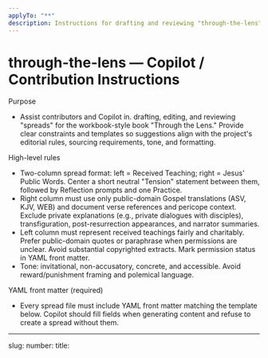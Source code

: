 ```yaml
---
applyTo: "**"
description: Instructions for drafting and reviewing "through-the-lens" spreads.
---
```

# through-the-lens — Copilot / Contribution Instructions

Purpose
- Assist contributors and Copilot in.  drafting, editing, and reviewing "spreads" for the workbook-style book "Through the Lens." Provide clear constraints and templates so suggestions align with the project's editorial rules, sourcing requirements, tone, and formatting.

High-level rules
- Two-column spread format: left = Received Teaching; right = Jesus' Public Words. Center a short neutral "Tension" statement between them, followed by Reflection prompts and one Practice.
- Right column must use only public-domain Gospel translations (ASV, KJV, WEB) and document verse references and pericope context. Exclude private explanations (e.g., private dialogues with disciples), transfiguration, post-resurrection appearances, and narrator summaries.
- Left column must represent received teachings fairly and charitably. Prefer public-domain quotes or paraphrase when permissions are unclear. Avoid substantial copyrighted extracts. Mark permission status in YAML front matter.
- Tone: invitational, non-accusatory, concrete, and accessible. Avoid reward/punishment framing and polemical language.

YAML front matter (required)
- Every spread file must include YAML front matter matching the template below. Copilot should fill fields when generating content and refuse to create a spread without them.

---
slug: <slug>
number: <nn>
title: <Title>
status: draft | review | final
right_sources: ["<Book> <verses> (ASV|KJV|WEB)", ...]
left_sources:
  - {title: <source>, type: quote|paraphrase, permission: ok|pending|none}
updated: <YYYY-MM-DD>
---

Required Spread Sections
- # <Title>

- ## Received Teaching
  - One short paragraph (1-3 lines). If using a quoted left-source, ensure it's public domain or permission: ok. Otherwise paraphrase and cite the source.
  - Add a single-line context note: `- Context: <1-2 lines>`.

- ## Jesus' Public Words
  - Include a short PD translation excerpt (1-3 lines) and verse reference(s). Always include `- Reference: <Gospel and verses>` and `- Context: <1-2 lines>` noting audience and setting.
  - Confirm public setting in the pericope; if ambiguous, add reviewer note to YAML: `public_only_check: pending`.

- ## Tension
  - One concise neutral sentence naming the contrast. Do not resolve the tension.

- ## Reflection
  - Three prompts labelled: 1. Observe; 2. Empathize; 3. Act. Prompts should be short, specific, and written to invite concrete practice.

- ## Practice
  - One micro-experiment (2-7 days) with a clear, doable action.

- ## Notes
  - Citations, permissions notes, and any editorial caveats.

Sourcing rules (detailed)
- Right column: Use ASV, KJV, or WEB only. Prefer ASV by default when generating. Include verse ranges and pericope context (e.g., "Sermon on the Mount, public address").
- Public-only rule: include sayings addressed to crowds, mixed audiences, or in public settings. Exclude private instructive material unless an editorial reviewer marks `public_only_check: ok`.
- Left column: If quoting a modern copyrighted text, set `permission: pending` and prefer paraphrase until permission is obtained.

Tone and fairness checklist
- Is the left-side received teaching represented fairly and without caricature? (yes/no)
- Does the tension sentence avoid accusatory language? (yes/no)
- Are the prompts concrete and non-shaming? (yes/no)

PR checklist (automatable)
- YAML front matter present and valid
- Right column includes PD translation text and exact verse refs
- `public_only_check` set to `ok` or `pending` with reviewer assigned
- Left sources have permission state (ok|pending|none)
- 3 reflection prompts + 1 practice included
- Tone checklist set in a `qa:` block in front matter when marking `status: review`

Examples and templates
- When asked to generate a spread, always produce the YAML front matter plus the required sections. Use brief PD excerpts (1-3 lines) and conservative paraphrase for left-side texts.

Edge cases and guidance
- When a pericope's "public" status is ambiguous (e.g., private teaching recorded shortly after a public scene), add `public_only_check: pending` to YAML and include a short note in `Notes` explaining the ambiguity.
- If a requested left-source is copyrighted and permission is not yet granted, paraphrase and set permission: pending.
- If a spread could be misconstrued politically, reframe examples to interpersonal, local, and concrete actions.

How Copilot should respond to prompts in this repo
- If asked to draft a spread for a theme, generate a complete markdown file with YAML front matter and all required sections. Default to ASV translation snippets for Jesus' words and conservative paraphrase for left sources unless the contributor supplies PD left-source text.
- If asked to suggest reflection prompts or practices, return three Observe/Empathize/Act prompts and one micro-practice with explicit steps or constraints.
- If asked to convert an existing plan into a spread, preserve original phrasing in `Notes`, paraphrase copyrighted left-side quotes, and mark permission states.

Maintenance notes
- Keep `through-the-lens.instructions.md` up to date with any changes to the public-only rule, choice of PD translations, or PR checklist.
- For any ambiguous translation/citation decisions, tag `editorial: needs-legal-review` in YAML.

Contact/Review flow
- Assign a human reviewer for public-only checks and permissions checks. Tag PRs that require legal review with the `permissions` label.

---

Minimal contributor example (fill-in)

---
slug: example-power
number: 01
title: Greatness Redefined
status: draft
right_sources: ["Matt 20:25-28 (ASV)"]
left_sources:
  - {title: "Common leadership manual (paraphrase)", type: paraphrase, permission: none}
updated: 2025-10-10
---

# Greatness Redefined

## Received Teaching
> "Leaders must exercise authority to maintain order." (paraphrase)
- Context: general leadership norms and church governance.

## Jesus' Public Words
> "But it shall not be so among you: but whosoever would be great among you, shall be your minister." (Matt 20:26 ASV)
- Reference: Matt 20:25-28
- Context: spoken publicly while traveling; others present.

## Tension
From ruling-over leadership to serving-under authority.

## Reflection
1. Observe: Which words signal control in your context?
2. Empathize: Who loses when leadership is performative?
3. Act: Name one hidden service you can do this week.

## Practice
One week of unnoticed service for someone of lower status at work or home.

## Notes
- Left quote paraphrased; permission: none.
- public_only_check: ok

